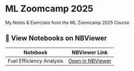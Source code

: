 # ML Zoomcamp 2025

My Notes & Exercises from the ML Zoomcamp 2025 Course

## 📘 View Notebooks on NBViewer

| Notebook | NBViewer Link |
|-----------|----------------|
| Fuel Efficiency Analysis | [Open in NBViewer](https://nbviewer.org/github/sojiadeyanju/mlzoomcamp_2025/blob/main/Module%202/module_2_homework.ipynb?flush_cache=true) |
